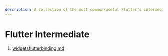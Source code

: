 ```yaml
---
description: A collection of the most common/useful Flutter's intermediate topics.
---
```


# Flutter Intermediate

1. [widgetsflutterbinding.md](widgetsflutterbinding.md "mention")
